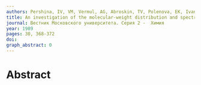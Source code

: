 ```yaml
---
authors: Pershina, IV, VM, Vermul, AG, Abroskin, TV, Polenova, EK, Ivanova
title: An investigation of the molecular-weight distribution and spectral characteristics of fulvic-acids from natural-water. 3. Effect of the molecular-weight distribution on the fluorescence characteristics of fulvic-acids
journal: Вестник Московского университета. Серия 2 -  Химия
year: 1989
pages: 30, 368-372
doi: 
graph_abstract: 0
---
```


# Abstract 

 